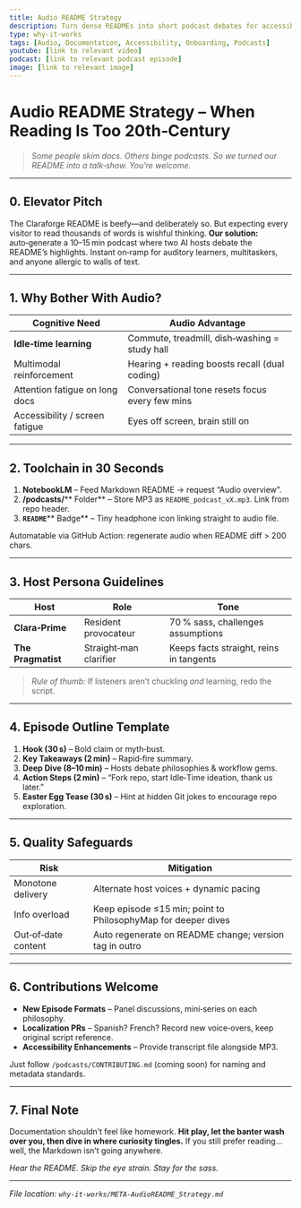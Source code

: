 ```yaml
---
title: Audio README Strategy
description: Turn dense READMEs into short podcast debates for accessibility, retention, and faster onboarding.
type: why-it-works
tags: [Audio, Documentation, Accessibility, Onboarding, Podcasts]
youtube: [link to relevant video]
podcast: [link to relevant podcast episode]
image: [link to relevant image]
---
```


# Audio README Strategy – When Reading Is Too 20th‑Century

> *Some people skim docs. Others binge podcasts. So we turned our README into a talk‑show. You’re welcome.*

---

## 0. Elevator Pitch

The Claraforge README is beefy—and deliberately so. But expecting every visitor to read thousands of words is wishful thinking. **Our solution:** auto‑generate a 10–15 min podcast where two AI hosts debate the README’s highlights. Instant on‑ramp for auditory learners, multitaskers, and anyone allergic to walls of text.

---

## 1. Why Bother With Audio?

| Cognitive Need                 | Audio Advantage                                 |
| ------------------------------ | ----------------------------------------------- |
| **Idle‑time learning**         | Commute, treadmill, dish‑washing = study hall   |
| Multimodal reinforcement       | Hearing + reading boosts recall (dual coding)   |
| Attention fatigue on long docs | Conversational tone resets focus every few mins |
| Accessibility / screen fatigue | Eyes off screen, brain still on                 |

---

## 2. Toolchain in 30 Seconds

1. **NotebookLM** – Feed Markdown README → request “Audio overview”.
2. **/podcasts/**\*\* Folder\*\* – Store MP3 as `README_podcast_vX.mp3`. Link from repo header.
3. **`README`**\*\* Badge\*\* – Tiny headphone icon linking straight to audio file.

Automatable via GitHub Action: regenerate audio when README diff > 200 chars.

---

## 3. Host Persona Guidelines

| Host               | Role                   | Tone                                    |
| ------------------ | ---------------------- | --------------------------------------- |
| **Clara‑Prime**    | Resident provocateur   | 70 % sass, challenges assumptions       |
| **The Pragmatist** | Straight‑man clarifier | Keeps facts straight, reins in tangents |

> *Rule of thumb:* If listeners aren’t chuckling *and* learning, redo the script.

---

## 4. Episode Outline Template

1. **Hook (30 s)** – Bold claim or myth‑bust.
2. **Key Takeaways (2 min)** – Rapid‑fire summary.
3. **Deep Dive (8–10 min)** – Hosts debate philosophies & workflow gems.
4. **Action Steps (2 min)** – “Fork repo, start Idle‑Time ideation, thank us later.”
5. **Easter Egg Tease (30 s)** – Hint at hidden Git jokes to encourage repo exploration.

---

## 5. Quality Safeguards

| Risk                | Mitigation                                                    |
| ------------------- | ------------------------------------------------------------- |
| Monotone delivery   | Alternate host voices + dynamic pacing                        |
| Info overload       | Keep episode ≤15 min; point to PhilosophyMap for deeper dives |
| Out‑of‑date content | Auto regenerate on README change; version tag in outro        |

---

## 6. Contributions Welcome

* **New Episode Formats** – Panel discussions, mini‑series on each philosophy.
* **Localization PRs** – Spanish? French? Record new voice‑overs, keep original script reference.
* **Accessibility Enhancements** – Provide transcript file alongside MP3.

Just follow `/podcasts/CONTRIBUTING.md` (coming soon) for naming and metadata standards.

---

## 7. Final Note

Documentation shouldn’t feel like homework. **Hit play, let the banter wash over you, then dive in where curiosity tingles.** If you still prefer reading… well, the Markdown isn’t going anywhere.

*Hear the README. Skip the eye strain. Stay for the sass.*

---

*File location: `why-it-works/META-AudioREADME_Strategy.md`*
